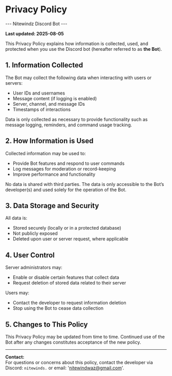 # Privacy Policy

--- Nitewindz Discord Bot ---

**Last updated: 2025-08-05**

This Privacy Policy explains how information is collected, used, and protected when you use the Discord bot (hereafter referred to as **the Bot**).

## 1. Information Collected

The Bot may collect the following data when interacting with users or servers:
- User IDs and usernames
- Message content (if logging is enabled)
- Server, channel, and message IDs
- Timestamps of interactions

Data is only collected as necessary to provide functionality such as message logging, reminders, and command usage tracking.

## 2. How Information is Used

Collected information may be used to:
- Provide Bot features and respond to user commands
- Log messages for moderation or record-keeping
- Improve performance and functionality

No data is shared with third parties. The data is only accessible to the Bot’s developer(s) and used solely for the operation of the Bot.

## 3. Data Storage and Security

All data is:
- Stored securely (locally or in a protected database)
- Not publicly exposed
- Deleted upon user or server request, where applicable

## 4. User Control

Server administrators may:
- Enable or disable certain features that collect data
- Request deletion of stored data related to their server

Users may:
- Contact the developer to request information deletion
- Stop using the Bot to cease data collection

## 5. Changes to This Policy

This Privacy Policy may be updated from time to time. Continued use of the Bot after any changes constitutes acceptance of the new policy.

---

**Contact:**  
For questions or concerns about this policy, contact the developer via Discord: `nitewinds.` or email: 'nitewindwaz@gmail.com'.
